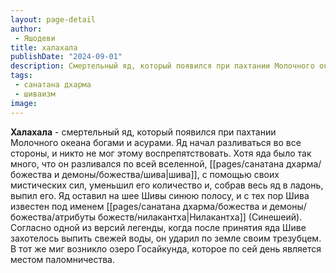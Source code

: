 ```yaml
---
layout: page-detail
author:
 - Яшодеви
title: халахала
publishDate: "2024-09-01"
description: Смертельный яд, который появился при пахтании Молочного океана богами и асурами. Яд начал разливаться во все стороны, и никто не мог этому воспрепятствовать. Хотя яда было так много, что он разливался по всей вселенной, Шива, с помощью своих мистических сил, уменьшил его количество и, собрав весь яд в ладонь, выпил его. Яд оставил на шее Шивы синюю полосу, и с тех пор Шива известен под именем Нилакантха (Синешеий). Согласно одной из версий легенды, когда после принятия яда Шиве захотелось выпить свежей воды, он ударил по земле своим трезубцем. В тот же миг возникло озеро Госайкунда, которое по сей день является местом паломничества.
tags:
 - санатана дхарма
 - шиваизм
image: 
---
```

**Халахала** - смертельный яд, который появился при пахтании Молочного океана богами и асурами. Яд начал разливаться во все стороны, и никто не мог этому воспрепятствовать. Хотя яда было так много, что он разливался по всей вселенной, [[pages/санатана дхарма/божества и демоны/божества/шива|шива]], с помощью своих мистических сил, уменьшил его количество и, собрав весь яд в ладонь, выпил его. Яд оставил на шее Шивы синюю полосу, и с тех пор Шива известен под именем [[pages/санатана дхарма/божества и демоны/божества/атрибуты божеств/нилакантха|Нилакантха]] (Синешеий). Согласно одной из версий легенды, когда после принятия яда Шиве захотелось выпить свежей воды, он ударил по земле своим трезубцем. В тот же миг возникло озеро Госайкунда, которое по сей день является местом паломничества.

